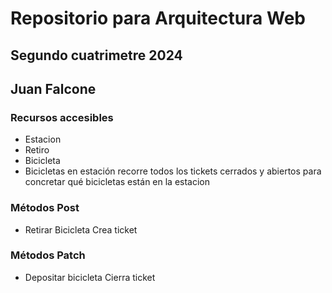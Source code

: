 # Repositorio para Arquitectura Web
## Segundo cuatrimetre 2024
## Juan Falcone
### Recursos accesibles
- Estacion
- Retiro
- Bicicleta
- Bicicletas en estación
  recorre todos los tickets cerrados y abiertos para concretar qué bicicletas están en la estacion
### Métodos Post
- Retirar Bicicleta
  Crea ticket
### Métodos Patch
- Depositar bicicleta
  Cierra ticket
